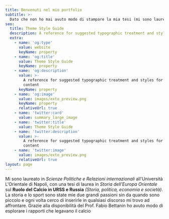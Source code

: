 ```yaml
---
title: Benvenuti nel mio portfolio
subtitle: >-
  Dato che non ho mai avuto modo di stampare la mia tesi (mi sono laureato in pieno primo lockdown), ho deciso di pubblicarla online, in questo sito che voglio utilizzare anche come mio portfolio.
seo:
  title: Theme Style Guide
  description: A reference for suggested typographic treatment and styles for your content
  extra:
    - name: 'og:type'
      value: website
      keyName: property
    - name: 'og:title'
      value: Theme Style Guide
      keyName: property
    - name: 'og:description'
      value: >-
        A reference for suggested typographic treatment and styles for your
        content
      keyName: property
    - name: 'og:image'
      value: images/exto_preview.png
      keyName: property
      relativeUrl: true
    - name: 'twitter:card'
      value: summary_large_image
    - name: 'twitter:title'
      value: Theme Style Guide
    - name: 'twitter:description'
      value: >-
        A reference for suggested typographic treatment and styles for your
        content
    - name: 'twitter:image'
      value: images/exto_preview.png
      relativeUrl: true
layout: page
---
```


Mi sono laureato in *Scienze Politiche e Relazioni internazionali* all'Università L'Orientale di Napoli, con una tesi di laurea in *Storia dell'Europa Orientale* sul **Ruolo del Calcio in URSS e Russia** *(Storia, politica, economia e società)*.
La storia e lo sport sono state mie due grandi passioni sin da quando sono piccolo e ogni volta cerco di inserirle in qualsiasi discorso mi trovo ad affrontare. Grazie alla disponibilità del Prof. Fabio Bettanin ho avuto modo di esplorare i rapporti che legavano il calcio 

